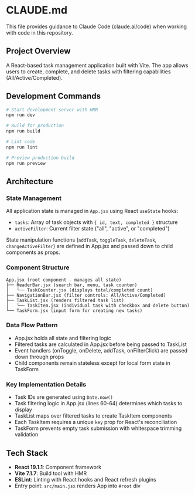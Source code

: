 # CLAUDE.md

This file provides guidance to Claude Code (claude.ai/code) when working with code in this repository.

## Project Overview

A React-based task management application built with Vite. The app allows users to create, complete, and delete tasks with filtering capabilities (All/Active/Completed).

## Development Commands

```bash
# Start development server with HMR
npm run dev

# Build for production
npm run build

# Lint code
npm run lint

# Preview production build
npm run preview
```

## Architecture

### State Management

All application state is managed in `App.jsx` using React `useState` hooks:
- `tasks`: Array of task objects with `{ id, text, completed }` structure
- `activeFilter`: Current filter state ("all", "active", or "completed")

State manipulation functions (`addTask`, `toggleTask`, `deleteTask`, `changeActiveFilter`) are defined in App.jsx and passed down to child components as props.

### Component Structure

```
App.jsx (root component - manages all state)
├── HeaderBar.jsx (search bar, menu, task counter)
│   └── TaskCounter.jsx (displays total/completed count)
├── NavigationBar.jsx (filter controls: All/Active/Completed)
├── TaskList.jsx (renders filtered task list)
│   └── TaskItem.jsx (individual task with checkbox and delete button)
└── TaskForm.jsx (input form for creating new tasks)
```

### Data Flow Pattern

- App.jsx holds all state and filtering logic
- Filtered tasks are calculated in App.jsx before being passed to TaskList
- Event handlers (onToggle, onDelete, addTask, onFilterClick) are passed down through props
- Child components remain stateless except for local form state in TaskForm

### Key Implementation Details

- Task IDs are generated using `Date.now()`
- Task filtering logic in App.jsx (lines 60-64) determines which tasks to display
- TaskList maps over filtered tasks to create TaskItem components
- Each TaskItem requires a unique `key` prop for React's reconciliation
- TaskForm prevents empty task submission with whitespace trimming validation

## Tech Stack

- **React 19.1.1**: Component framework
- **Vite 7.1.7**: Build tool with HMR
- **ESLint**: Linting with React hooks and React refresh plugins
- Entry point: `src/main.jsx` renders App into `#root` div
